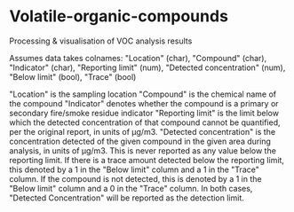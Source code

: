 # Volatile-organic-compounds
Processing &amp; visualisation of VOC analysis results

Assumes data takes colnames: "Location" (char), "Compound" (char), "Indicator" (char), "Reporting limit" (num), "Detected concentration" (num), "Below limit" (bool), "Trace" (bool)

"Location" is the sampling location
"Compound" is the chemical name of the compound
"Indicator" denotes whether the compound is a primary or secondary fire/smoke residue indicator
"Reporting limit" is the limit below which the detected concentration of that compound cannot be quantified, per the original report, in units of µg/m3.
"Detected concentration" is the concentration detected of the given compound in the given area during analysis, in units of µg/m3. This is never reported as any value below the reporting limit. If there is a trace amount detected below the reporting limit, this denoted by a 1 in the "Below limit" column and a 1 in the "Trace" column. If the compound is not detected, this is denoted by a 1 in the "Below limit" column and a 0 in the "Trace" column. In both cases, "Detected Concentration" will be reported as the detection limit.

